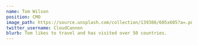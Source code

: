 ```yaml
---
name: Tom Wilson
position: CMO
image_path: https://source.unsplash.com/collection/139386/605x605?a=.png
twitter_username: CloudCannon
blurb: Tom likes to travel and has visited over 50 countries.
---
```

